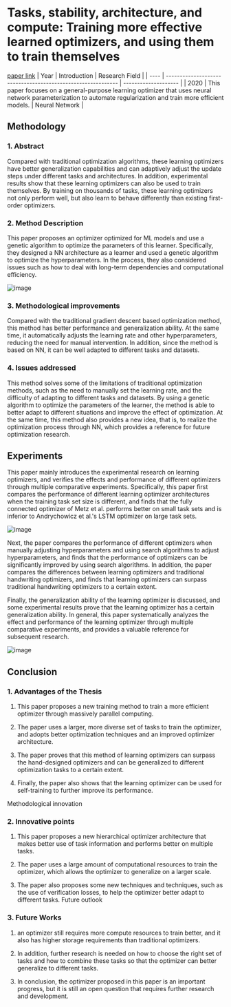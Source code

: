 # Tasks, stability, architecture, and compute: Training more effective learned optimizers, and using them to train themselves
[paper link](https://arxiv.org/pdf/2009.11243) 
| Year | Introduction                                                         | Research Field                 |
| ---- | ------------------------------------------------------------ | -------------------- |
| 2020 | This paper focuses on a general-purpose learning optimizer that uses neural network parameterization to automate regularization and train more efficient models.         | Neural Network          |

## Methodology

### 1. Abstract
Compared with traditional optimization algorithms, these learning optimizers have better generalization capabilities and can adaptively adjust the update steps under different tasks and architectures. In addition, experimental results show that these learning optimizers can also be used to train themselves. By training on thousands of tasks, these learning optimizers not only perform well, but also learn to behave differently than existing first-order optimizers.

### 2. Method Description 
This paper proposes an optimizer optimized for ML models and use a genetic algorithm to optimize the parameters of this learner. Specifically, they designed a NN architecture as a learner and used a genetic algorithm to optimize the hyperparameters. In the process, they also considered issues such as how to deal with long-term dependencies and computational efficiency.

![image](https://github.com/user-attachments/assets/c6a444ca-a3bf-4390-99e3-2978c36aac0d)

### 3. Methodological improvements
Compared with the traditional gradient descent based optimization method, this method has better performance and generalization ability. At the same time, it automatically adjusts the learning rate and other hyperparameters, reducing the need for manual intervention. In addition, since the method is based on NN, it can be well adapted to different tasks and datasets.

### 4. Issues addressed 
This method solves some of the limitations of traditional optimization methods, such as the need to manually set the learning rate, and the difficulty of adapting to different tasks and datasets. By using a genetic algorithm to optimize the parameters of the learner, the method is able to better adapt to different situations and improve the effect of optimization. At the same time, this method also provides a new idea, that is, to realize the optimization process through NN, which provides a reference for future optimization research.

## Experiments
This paper mainly introduces the experimental research on learning optimizers, and verifies the effects and performance of different optimizers through multiple comparative experiments. Specifically, this paper first compares the performance of different learning optimizer architectures when the training task set size is different, and finds that the fully connected optimizer of Metz et al. performs better on small task sets and is inferior to Andrychowicz et al.'s LSTM optimizer on large task sets. 

![image](https://github.com/user-attachments/assets/cc39083f-5d62-49ff-8289-d1b9f986d27d)

Next, the paper compares the performance of different optimizers when manually adjusting hyperparameters and using search algorithms to adjust hyperparameters, and finds that the performance of optimizers can be significantly improved by using search algorithms. In addition, the paper compares the differences between learning optimizers and traditional handwriting optimizers, and finds that learning optimizers can surpass traditional handwriting optimizers to a certain extent. 

Finally, the generalization ability of the learning optimizer is discussed, and some experimental results prove that the learning optimizer has a certain generalization ability. In general, this paper systematically analyzes the effect and performance of the learning optimizer through multiple comparative experiments, and provides a valuable reference for subsequent research. 

![image](https://github.com/user-attachments/assets/986b5637-febc-45ac-aa03-09096cdefb9a)

## Conclusion

### 1. Advantages of the Thesis
  1. This paper proposes a new training method to train a more efficient optimizer through massively parallel computing.

  2. The paper uses a larger, more diverse set of tasks to train the optimizer, and adopts better optimization techniques and an improved optimizer architecture.
  
  3. The paper proves that this method of learning optimizers can surpass the hand-designed optimizers and can be generalized to different optimization tasks to a certain extent.
  
  4. Finally, the paper also shows that the learning optimizer can be used for self-training to further improve its performance.

Methodological innovation

### 2. Innovative points
  1. This paper proposes a new hierarchical optimizer architecture that makes better use of task information and performs better on multiple tasks.
  
  2. The paper uses a large amount of computational resources to train the optimizer, which allows the optimizer to generalize on a larger scale.

  3. The paper also proposes some new techniques and techniques, such as the use of verification losses, to help the optimizer better adapt to different tasks.
Future outlook
   
### 3. Future Works
  1. an optimizer still requires more compute resources to train better, and it also has higher storage requirements than traditional optimizers.
  
  2. In addition, further research is needed on how to choose the right set of tasks and how to combine these tasks so that the optimizer can better generalize to different tasks.
  
  3. In conclusion, the optimizer proposed in this paper is an important progress, but it is still an open question that requires further research and development.    

